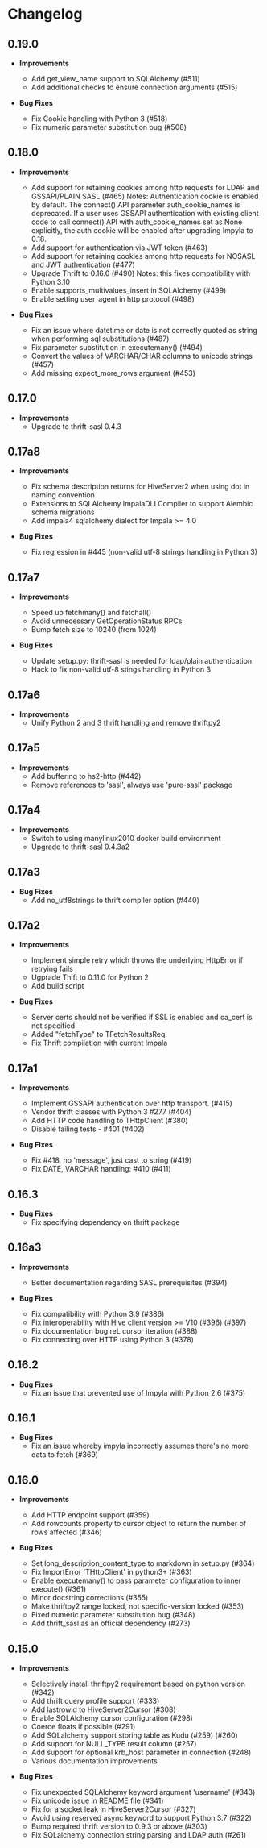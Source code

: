 Changelog
=========

0.19.0
------
* **Improvements**
  - Add get_view_name support to SQLAlchemy (#511)
  - Add additional checks to ensure connection arguments (#515)

* **Bug Fixes**
  - Fix Cookie handling with Python 3 (#518)
  - Fix numeric parameter substitution bug (#508)

0.18.0
------
* **Improvements**
  - Add support for retaining cookies among http requests for LDAP and GSSAPI/PLAIN
    SASL (#465)
    Notes: Authentication cookie is enabled by default. The connect() API parameter
    auth_cookie_names is deprecated. If a user uses GSSAPI authentication with
    existing client code to call connect() API with auth_cookie_names set as None
    explicitly, the auth cookie will be enabled after upgrading Impyla to 0.18.
  - Add support for authentication via JWT token (#463)
  - Add support for retaining cookies among http requests for NOSASL and JWT
    authentication (#477)
  - Upgrade Thrift to 0.16.0 (#490)
    Notes: this fixes compatibility with Python 3.10
  - Enable supports_multivalues_insert in SQLAlchemy (#499)
  - Enable setting user_agent in http protocol (#498)

* **Bug Fixes**
  - Fix an issue where datetime or date is not correctly quoted as string when
    performing sql substitutions (#487)
  - Fix parameter substitution in executemany() (#494)
  - Convert the values of VARCHAR/CHAR columns to unicode strings (#457)
  - Add missing expect_more_rows argument (#453)

0.17.0
------
* **Improvements**
  -  Upgrade to thrift-sasl 0.4.3

0.17a8
------
* **Improvements**
  - Fix schema description returns for HiveServer2 when using dot in naming convention.
  - Extensions to SQLAlchemy ImpalaDLLCompiler to support Alembic schema migrations 
  - Add impala4 sqlalchemy dialect for Impala >= 4.0 

* **Bug Fixes**
  - Fix regression in #445 (non-valid utf-8 strings handling in Python 3) 

0.17a7
------
* **Improvements**
  - Speed up fetchmany() and fetchall()
  - Avoid unnecessary GetOperationStatus RPCs
  - Bump fetch size to 10240 (from 1024)

* **Bug Fixes**
  - Update setup.py: thrift-sasl is needed for ldap/plain authentication
  - Hack to fix non-valid utf-8 stings handling in Python 3

0.17a6
------
* **Improvements**
  - Unify Python 2 and 3 thrift handling and remove thriftpy2

0.17a5
------
* **Improvements**
  - Add buffering to hs2-http (#442)
  - Remove references to 'sasl', always use 'pure-sasl' package

0.17a4
------
* **Improvements**
  - Switch to using manylinux2010 docker build environment
  - Upgrade to thrift-sasl 0.4.3a2

0.17a3
------
* **Bug Fixes**
  - Add no_utf8strings to thrift compiler option (#440)

0.17a2
------
* **Improvements**
  - Implement simple retry which throws the underlying HttpError if retrying fails
  - Ugprade Thift to 0.11.0 for Python 2
  - Add build script

* **Bug Fixes**
  - Server certs should not be verified if SSL is enabled and ca_cert is not specified
  - Added "fetchType" to TFetchResultsReq.
  - Fix Thrift compilation with current Impala

0.17a1
------
* **Improvements**
  - Implement GSSAPI authentication over http transport. (#415)
  - Vendor thrift classes with Python 3 #277 (#404)
  - Add HTTP code handling to THttpClient (#380)
  - Disable failing tests - #401 (#402)

* **Bug Fixes**
  - Fix #418, no 'message', just cast to string (#419)
  - Fix DATE, VARCHAR handling: #410 (#411)

0.16.3
------
* **Bug Fixes**
  - Fix specifying dependency on thrift package

0.16a3
------
* **Improvements**
  - Better documentation regarding SASL prerequisites (#394)

* **Bug Fixes**
  - Fix compatibility with Python 3.9 (#386)
  - Fix interoperability with Hive client version >= V10 (#396) (#397)
  - Fix documentation bug reL cursor iteration (#388)
  - Fix connecting over HTTP using Python 3 (#378)

0.16.2
------
* **Bug Fixes**
  - Fix an issue that prevented use of Impyla with Python 2.6 (#375)

0.16.1
------
* **Bug Fixes**
  - Fix an issue whereby impyla incorrectly assumes there's no more data to fetch (#369)

0.16.0
------
* **Improvements**
  - Add HTTP endpoint support (#359)
  - Add rowcounts property to cursor object to return the number of rows affected (#346)

* **Bug Fixes**
  - Set long_description_content_type to markdown in setup.py (#364)
  - Fix ImportError 'THttpClient' in python3+ (#363)
  - Enable executemany() to pass parameter configuration to inner execute() (#361)
  - Minor docstring corrections (#355)
  - Make thriftpy2 range locked, not specific-version locked (#353)
  - Fixed numeric parameter substitution bug (#348)
  - Add thrift_sasl as an official dependency (#273)

0.15.0
------
* **Improvements**
  - Selectively install thriftpy2 requirement based on python version (#342)
  - Add thrift query profile support (#333)
  - Add lastrowid to HiveServer2Cursor (#308)
  - Enable SQLAlchemy cursor configuration (#298)
  - Coerce floats if possible (#291)
  - Add SQLalchemy support storing table as Kudu (#259) (#260)
  - Add support for NULL_TYPE result column (#257)
  - Add support for optional krb_host parameter in connection (#248)
  - Various documentation improvements

* **Bug Fixes**
  - Fix unexpected SQLAlchemy keyword argument 'username' (#343)
  - Fix unicode issue in README file (#341)
  - Fix for a socket leak in HiveServer2Cursor (#327)
  - Avoid using reserved async keyword to support Python 3.7 (#322)
  - Bump required thrift version to 0.9.3 or above (#303)
  - Fix SQLalchemy connection string parsing and LDAP auth (#261)
